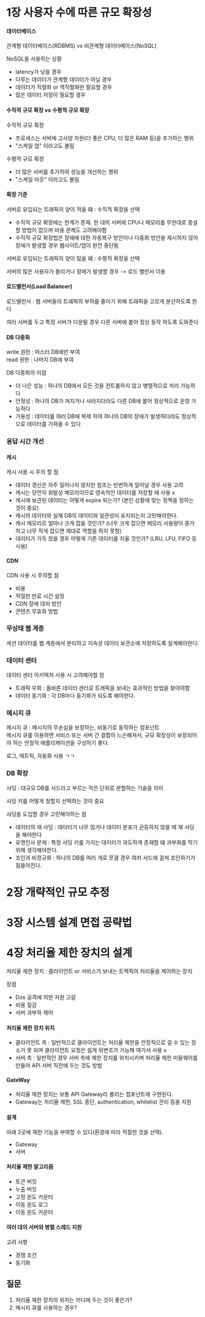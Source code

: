 # 1장 사용자 수에 따른 규모 확장성

#### 데이터베이스

관계형 데이터베이스(RDBMS) vs 비관계형 데이터베이스(NoSQL)

NoSQL을 사용하는 상황

-   latency가 낮을 경우
-   다루는 데이터가 관계형 데이터가 아닐 경우
-   데이터가 직렬화 or 역직렬화만 필요할 경우
-   많은 데이터 저장이 필요할 경우

#### 수직적 규모 확장 vs 수평적 규모 확장

수직적 규모 확장

-   프로세스는 서버에 고사양 자원(더 좋은 CPU, 더 많은 RAM 등)을 추가하는 행위
-   "스케일 업" 이라고도 불림

수평적 규모 확장

-   더 많은 서버를 추가하여 성능을 개선하는 행위
-   "스케일 아웃" 이라고도 불림

#### 확장 기준

서버로 유입되는 트래픽의 양이 적을 떄 : 수직적 확장을 선택

-   수직적 규모 확장에는 한계가 존재. 한 대의 서버에 CPU나 메모리를 무한대로 증설할 방법이 없으며 비용 문제도 고려해야함
-   수직적 규모 확장법은 장애에 대한 자동복구 방안이나 다중화 방안을 제시하지 않아 장애가 발생할 경우 웹사이트/앱이 완전 중단됨

서버로 유입되는 트래픽의 양이 많을 떄 : 수평적 확장을 선택

서버의 많은 사용자가 몰리거나 장애가 발생할 경우 -> 로드 밸런서 이용

#### 로드밸런서(Load Balancer)

로드밸런서 : 웹 서버들의 트래픽의 부하를 줄이기 위해 트래픽을 고르게 분산하도록 한다

여러 서버를 두고 특정 서버가 다운될 경우 다른 서버에 붙어 정상 동작 하도록 도와준다

#### DB 다중화

write 권한 : 마스터 DB에만 부여  
read 권한 : 나머지 DB에 부여

DB 다중화의 이점

-   더 나은 성능 : 하나의 DB에서 모든 것을 컨트롤하지 않고 병렬적으로 처리 가능하다
-   안정성 : 하나의 DB가 꺼지거나 사라지더라도 다른 DB에 붙어 정상적으로 운영 가능하다
-   가용성 : 데이터를 여러 DB에 복제 하여 하나의 DB의 장애가 발생하더라도 정상적으로 데이터를 가져올 수 있다

### 응답 시간 개선

#### 캐시

캐시 사용 시 주의 할 점

-   데이터 갱신은 자주 일어나지 않지만 참조는 빈번하게 일어날 경우 사용 고려
-   캐시는 당연히 휘발성 메모리이므로 영속적인 데이터를 저장할 때 사용 x
-   캐시에 보관된 데이터는 어떻게 expire 되는가? (본인 상황에 맞는 정책을 정하는 것이 중요)
-   캐시의 데이터와 실제 DB의 데이터와 일관성이 유지되는지 고민해야한다.
-   캐시 메모리르 얼마나 크게 잡을 것인가? (너무 크게 잡으면 메모리 사용량이 증가하고 너무 작게 잡으면 제대로 역할을 하지 못함)
-   데이터가 가득 찼을 경우 어떻게 기존 데이터를 지울 것인가? (LRU, LFU, FIFO 등 사용)

#### CDN

CDN 사용 시 주의할 점

-   비용
-   적절한 만료 시간 설정
-   CDN 장애 대처 방안
-   콘텐츠 무효화 방법

### 무상태 웹 계층

세션 데이터를 웹 계층에서 분리하고 지속성 데이터 보관소에 저장하도록 설계해야한다.

### 데이터 센터

데이터 센터 아키텍처 사용 시 고려해야할 점

-   트래픽 우회 : 올바른 데이터 센터로 트래픽을 보내는 효과적인 방법을 찾아야함
-   데이터 동기화 : 각 DB마다 동기화가 되도록 해야한다.

### 메시지 큐

메시지 큐 : 메시지의 무손실을 보장하는, 비동기로 동작하는 컴포넌트  
메시지 큐를 이용하면 서비스 또는 서버 간 결합이 느슨해져서, 규모 확장성이 보장되어야 하는 안정적 애플리케이션을 구성하기 좋다.

로그, 메트릭, 자동화 사용 ㄱㄱ

### DB 확장

샤딩 : 대규모 DB를 샤드라고 부르는 작은 단위로 분할하는 기술을 의미

샤딩 키를 어떻게 정할지 선택하는 것이 중요

샤딩을 도입할 경우 고민해야하는 점

-   데이터의 재 샤딩 : 데이터가 너무 많거나 데이터 분포가 균등하지 않을 때 재 샤딩을 해야한다
-   유명인사 문제 : 특정 샤딩 키를 가지는 데이터가 과도하게 존재할 떄 과부화를 막기 위해 생각해야한다.
-   조인과 비정규화 : 하나의 DB를 여러 개로 쪼갤 경우 여러 샤드에 걸쳐 조인하기가 힘들어진다.


# 2장 개략적인 규모 추정


# 3장 시스템 설계 면접 공략법


# 4장 처리율 제한 장치의 설계

처리율 제한 장치 : 클라이언트 or 서비스가 보내는 트랙픽의 처리율을 제어하는 장치

장점

-   Dos 공격에 의한 자원 고갈
-   비용 절감
-   서버 과부하 제어

#### 처리율 제한 장치 위치

-   클라이언트 측 : 일반적으로 클라이언트는 처리율 제한을 안정적으로 걸 수 있는 장소가 못 되며 클라이언트 요청은 쉽게 위변조가 가능해 여기서 사용 x
-   서버 측 : 일반적인 경우 서버 측에 제한 장치를 위치시키며 처리율 제한 미들웨어를 만들어 API 서버 직전에 두는 것도 방법

#### GateWay

-   처리율 제한 장치는 보통 API Gateway라 불리는 컴포넌트에 구현된다.
-   Gateway는 처리율 제한, SSL 종단, authentication, whitelist 관리 등을 지원

#### 설계

아래 2곳에 제한 기능을 부여할 수 있다(환경에 따라 적절한 것을 선택).

-   Gateway
-   서버

#### 처리율 제한 알고리즘

-   토큰 버킷
-   누출 버킷
-   고정 윈도 카운터
-   이동 윈도 로그
-   이동 윈도 카운터

#### 여러 대의 서버와 병렬 스레드 지원

고려 사항

-   경쟁 조건
-   동기화


## 질문
1. 처리율 제한 장치의 위치는 어디에 두는 것이 좋은가?
2. 메시지 큐를 사용하는 경우?
